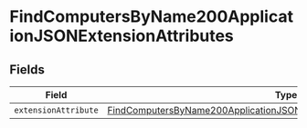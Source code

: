 # FindComputersByName200ApplicationJSONExtensionAttributes


## Fields

| Field                                                                                                                                                                               | Type                                                                                                                                                                                | Required                                                                                                                                                                            | Description                                                                                                                                                                         |
| ----------------------------------------------------------------------------------------------------------------------------------------------------------------------------------- | ----------------------------------------------------------------------------------------------------------------------------------------------------------------------------------- | ----------------------------------------------------------------------------------------------------------------------------------------------------------------------------------- | ----------------------------------------------------------------------------------------------------------------------------------------------------------------------------------- |
| `extensionAttribute`                                                                                                                                                                | [FindComputersByName200ApplicationJSONExtensionAttributesExtensionAttribute](../../models/operations/findcomputersbyname200applicationjsonextensionattributesextensionattribute.md) | :heavy_minus_sign:                                                                                                                                                                  | N/A                                                                                                                                                                                 |